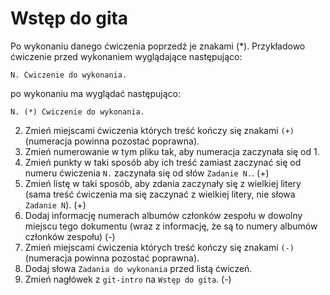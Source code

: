 # Wstęp do gita

Po wykonaniu danego ćwiczenia poprzedź je znakami (*).
Przykładowo ćwiczenie przed wykonaniem wyglądające następująco:
```
N. Ćwiczenie do wykonania.
```
po wykonaniu ma wyglądać następująco:
```
N. (*) Ćwiczenie do wykonania.
```

2. Zmień miejscami ćwiczenia których treść kończy się znakami `(+)` (numeracja powinna pozostać poprawna).
3. Zmień numerowanie w tym pliku tak, aby numeracja zaczynała się od 1.
4. Zmień punkty w taki sposób aby ich treść zamiast zaczynać się od numeru ćwiczenia `N.` zaczynała się od słów `Zadanie N.`. (+)
5. Zmień listę w taki sposób, aby zdania zaczynały się z wielkiej litery (sama treść ćwiczenia ma się zaczynać z wielkiej litery, nie słowa `Zadanie N`). (+)
6. Dodaj informację numerach albumów członków zespołu w dowolny miejscu tego dokumentu (wraz z informację, że są to numery albumów członków zespołu) (-)
7. Zmień miejscami ćwiczenia których treść kończy się znakami `(-)` (numeracja powinna pozostać poprawna).
8. Dodaj słowa `Zadania do wykonania` przed listą ćwiczeń.
9. Zmień nagłówek z `git-intro` na `Wstęp do gita`. (-)
